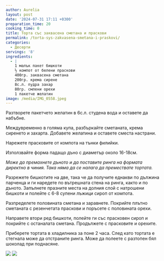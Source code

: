 ```yaml
---
author: Aurelia
layout: post
date: '2024-07-31 17:11 +0300'
preparation_time: 20
cooking_time: 0
title: Торта със заквасена сметана и праскови
permalink: /torta-sys-zakvasena-smetana-i-praskovi/
categories:
  - Десерти
servings: '8'
ingredients:
  - |
    1 малък пакет бишкоти
    ½ компот от белени праскови
    400гр. заквасена сметана
    200гр. крема сирене
    8с.л. пудра захар
    80гр. смлени орехи
    1 пакетче желатин
image: /media/IMG_0558.jpeg
---
```


Разтворете пакетчето желатин в 6с.л. студена вода и оставете да набъбне.

Междувременно в голяма купа, разбъркайте сметаната, крема сиренето и захарта. Добавете желатина и оставете сместа настрани.

Нарежете прасковите от компота на тънки филийки.

Използвайте форма падащо дъно с диаметър около 16-18см. 

_Може да премахнете дъното и да поставите ринга на формата директно в чиния. Така няма да се налага да премествате тортата._

Разрежете бишкотите на две, така че да получите еднакви по дължина парченца и ги наредете по вътрешната стена на ринга, както и по дъното. Запълнете празните места на долния слой с натрошени бишкоти и полейте с 6-8 супени лъжици сироп от компота. 

Разпределете половината сметана и заравнете. Покрийте плътно сметаната с резенчетата праскови и поръсете с половината орехи.

Направете втори ред бишкоти, полейте ги със прасковен сироп и покрийте с останалата сметана. Продължете с прасковите и орехите.

Приберете тортата в хладилника за поне 2 часа. След като тортата е стегнала може да отстраните ринга.
Може да полеете с разтопен бял шоколад при поднасяне.

![]({{site.baseurl}}/media/IMG_0561.jpeg)
![]({{site.baseurl}}/media/IMG_0556.jpeg)
